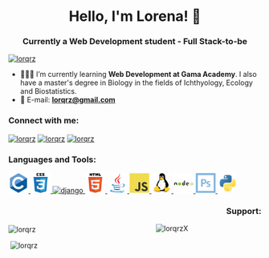 <h1 align="center"><b>Hello, I'm Lorena! 🧐</b></h1>
<h3 align="center"> Currently a Web Development student - Full Stack-to-be </h3>

<p align="left"> <a href="https://github.com/ryo-ma/github-profile-trophy"><img src="https://github-profile-trophy.vercel.app/?username=lorqrz" alt="lorqrz" /></a> </p>

- 👩🏻‍💻 I’m currently learning **Web Development at Gama Academy**. I also have a master's degree in Biology in the fields of Ichthyology, Ecology and Biostatistics.
- 📧 E-mail: **lorqrz@gmail.com**

<h3 align="left">Connect with me:</h3>
<p align="left">
<a href="https://linkedin.com/in/lorqrz" target="blank"><img align="center" src="https://raw.githubusercontent.com/rahuldkjain/github-profile-readme-generator/master/src/images/icons/Social/linked-in-alt.svg" alt="lorqrz" height="30" width="40" /></a>
<a href="https://instagram.com/lorqrz" target="blank"><img align="center" src="https://raw.githubusercontent.com/rahuldkjain/github-profile-readme-generator/master/src/images/icons/Social/instagram.svg" alt="lorqrz" height="30" width="40" /></a>
<a href="https://www.hackerrank.com/lorqrz" target="blank"><img align="center" src="https://raw.githubusercontent.com/rahuldkjain/github-profile-readme-generator/master/src/images/icons/Social/hackerrank.svg" alt="lorqrz" height="30" width="40" /></a>
</p>

<h3 align="left">Languages and Tools:</h3>
<p align="left"> <a href="https://www.cprogramming.com/" target="_blank" rel="noreferrer"> <img src="https://raw.githubusercontent.com/devicons/devicon/master/icons/c/c-original.svg" alt="c" width="40" height="40"/> </a> <a href="https://www.w3schools.com/css/" target="_blank" rel="noreferrer"> <img src="https://raw.githubusercontent.com/devicons/devicon/master/icons/css3/css3-original-wordmark.svg" alt="css3" width="40" height="40"/> </a> <a href="https://www.djangoproject.com/" target="_blank" rel="noreferrer"> <img src="https://cdn.worldvectorlogo.com/logos/django.svg" alt="django" width="40" height="40"/> </a> <a href="https://www.w3.org/html/" target="_blank" rel="noreferrer"> <img src="https://raw.githubusercontent.com/devicons/devicon/master/icons/html5/html5-original-wordmark.svg" alt="html5" width="40" height="40"/> </a> <a href="https://www.java.com" target="_blank" rel="noreferrer"> <img src="https://raw.githubusercontent.com/devicons/devicon/master/icons/java/java-original.svg" alt="java" width="40" height="40"/> </a> <a href="https://developer.mozilla.org/en-US/docs/Web/JavaScript" target="_blank" rel="noreferrer"> <img src="https://raw.githubusercontent.com/devicons/devicon/master/icons/javascript/javascript-original.svg" alt="javascript" width="40" height="40"/> </a> <a href="https://www.linux.org/" target="_blank" rel="noreferrer"> <img src="https://raw.githubusercontent.com/devicons/devicon/master/icons/linux/linux-original.svg" alt="linux" width="40" height="40"/> </a> <a href="https://nodejs.org" target="_blank" rel="noreferrer"> <img src="https://raw.githubusercontent.com/devicons/devicon/master/icons/nodejs/nodejs-original-wordmark.svg" alt="nodejs" width="40" height="40"/> </a> <a href="https://www.photoshop.com/en" target="_blank" rel="noreferrer"> <img src="https://raw.githubusercontent.com/devicons/devicon/master/icons/photoshop/photoshop-line.svg" alt="photoshop" width="40" height="40"/> </a> <a href="https://www.python.org" target="_blank" rel="noreferrer"> <img src="https://raw.githubusercontent.com/devicons/devicon/master/icons/python/python-original.svg" alt="python" width="40" height="40"/> </a> </p>


<h3 align="right">Support:</h3>
<p><a href="https://www.buymeacoffee.com/lorqrzX"> <img align="right" src="https://cdn.buymeacoffee.com/buttons/v2/default-yellow.png" height="50" width="210" alt="lorqrzX" /></a></p>


<p><img align="center" src="https://github-readme-stats.vercel.app/api/top-langs?username=lorqrz&show_icons=true&locale=en&layout=compact" alt="lorqrz" /></p>

<p>&nbsp;<img align="center" src="https://github-readme-stats.vercel.app/api?username=lorqrz&show_icons=true&locale=en" alt="lorqrz" /></p>

